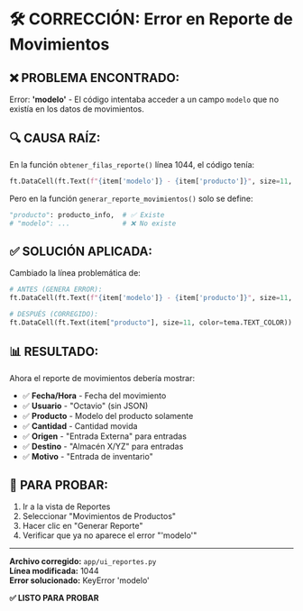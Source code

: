 # 🛠️ CORRECCIÓN: Error en Reporte de Movimientos

## ❌ **PROBLEMA ENCONTRADO:**
Error: **'modelo'** - El código intentaba acceder a un campo `modelo` que no existía en los datos de movimientos.

## 🔍 **CAUSA RAÍZ:**
En la función `obtener_filas_reporte()` línea 1044, el código tenía:
```python
ft.DataCell(ft.Text(f"{item['modelo']} - {item['producto']}", size=11, color=tema.TEXT_COLOR))
```

Pero en la función `generar_reporte_movimientos()` solo se define:
```python
"producto": producto_info,  # ✅ Existe
# "modelo": ...             # ❌ No existe
```

## ✅ **SOLUCIÓN APLICADA:**
Cambiado la línea problemática de:
```python
# ANTES (GENERA ERROR):
ft.DataCell(ft.Text(f"{item['modelo']} - {item['producto']}", size=11, color=tema.TEXT_COLOR))

# DESPUÉS (CORREGIDO):
ft.DataCell(ft.Text(item["producto"], size=11, color=tema.TEXT_COLOR))
```

## 📊 **RESULTADO:**
Ahora el reporte de movimientos debería mostrar:
- ✅ **Fecha/Hora** - Fecha del movimiento
- ✅ **Usuario** - "Octavio" (sin JSON)
- ✅ **Producto** - Modelo del producto solamente
- ✅ **Cantidad** - Cantidad movida
- ✅ **Origen** - "Entrada Externa" para entradas
- ✅ **Destino** - "Almacén X/YZ" para entradas
- ✅ **Motivo** - "Entrada de inventario"

## 🧪 **PARA PROBAR:**
1. Ir a la vista de Reportes
2. Seleccionar "Movimientos de Productos"
3. Hacer clic en "Generar Reporte"
4. Verificar que ya no aparece el error "'modelo'"

---

**Archivo corregido:** `app/ui_reportes.py`  
**Línea modificada:** 1044  
**Error solucionado:** KeyError 'modelo'  

**✅ LISTO PARA PROBAR**
